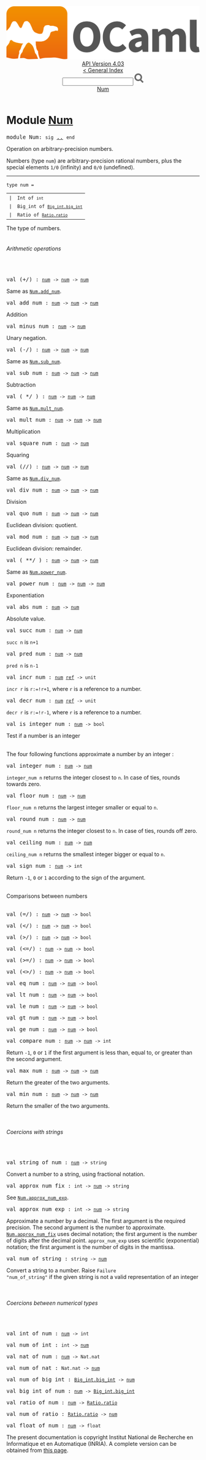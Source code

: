 <!-- ((! set title API !)) ((! set documentation !)) ((! set api !)) ((! set nobreadcrumb !)) -->
<div class="api"><header><nav class="toc brand"><a class="brand" href="https://ocaml.org/"><img src="colour-logo-gray.svg" class="svg" alt="OCaml"></a></nav><nav class="toc"><div class="toc_version"><a href="/docs" id="version-select">API Version 4.03</a></div><a href="index.html">&lt; General Index</a><div class="api_search"><input type="text" name="apisearch" id="api_search" oninput="mySearch(false);" onkeypress="this.oninput();" onclick="this.oninput();" onpaste="this.oninput();">
<img src="search_icon.svg" alt="Search" class="svg" onclick="mySearch(false)"></div>
<div id="search_results"></div><div class="toc_title"><a href="#top">Num</a></div><ul></ul></nav></header>

<h1>Module <a href="type_Num.html">Num</a></h1>

<pre><span class="keyword">module</span> Num: <code class="code"><span class="keyword">sig</span></code> <a href="Num.html">..</a> <code class="code"><span class="keyword">end</span></code></pre><div class="info module top">
Operation on arbitrary-precision numbers.
<p>

   Numbers (type <code class="code">num</code>) are arbitrary-precision rational numbers,
   plus the special elements <code class="code">1/0</code> (infinity) and <code class="code">0/0</code> (undefined).<br>
</p></div>
<hr width="100%">

<pre><code><span id="TYPEnum"><span class="keyword">type</span> <code class="type"></code>num</span> = </code></pre><table class="typetable">
<tbody><tr>
<td align="left" valign="top">
<code><span class="keyword">|</span></code></td>
<td align="left" valign="top">
<code><span id="TYPEELTnum.Int"><span class="constructor">Int</span></span> <span class="keyword">of</span> <code class="type">int</code></code></td>

</tr>
<tr>
<td align="left" valign="top">
<code><span class="keyword">|</span></code></td>
<td align="left" valign="top">
<code><span id="TYPEELTnum.Big_int"><span class="constructor">Big_int</span></span> <span class="keyword">of</span> <code class="type"><a href="Big_int.html#TYPEbig_int">Big_int.big_int</a></code></code></td>

</tr>
<tr>
<td align="left" valign="top">
<code><span class="keyword">|</span></code></td>
<td align="left" valign="top">
<code><span id="TYPEELTnum.Ratio"><span class="constructor">Ratio</span></span> <span class="keyword">of</span> <code class="type"><a href="Ratio.html#TYPEratio">Ratio.ratio</a></code></code></td>

</tr></tbody></table>

<div class="info ">
The type of numbers.<br>
</div>

<br>
<h6 id="6_Arithmeticoperations">Arithmetic operations</h6><br>

<pre><span id="VAL(+/)"><span class="keyword">val</span> (+/)</span> : <code class="type"><a href="Num.html#TYPEnum">num</a> -&gt; <a href="Num.html#TYPEnum">num</a> -&gt; <a href="Num.html#TYPEnum">num</a></code></pre><div class="info ">
Same as <a href="Num.html#VALadd_num"><code class="code"><span class="constructor">Num</span>.add_num</code></a>.<br>
</div>

<pre><span id="VALadd_num"><span class="keyword">val</span> add_num</span> : <code class="type"><a href="Num.html#TYPEnum">num</a> -&gt; <a href="Num.html#TYPEnum">num</a> -&gt; <a href="Num.html#TYPEnum">num</a></code></pre><div class="info ">
Addition<br>
</div>

<pre><span id="VALminus_num"><span class="keyword">val</span> minus_num</span> : <code class="type"><a href="Num.html#TYPEnum">num</a> -&gt; <a href="Num.html#TYPEnum">num</a></code></pre><div class="info ">
Unary negation.<br>
</div>

<pre><span id="VAL(-/)"><span class="keyword">val</span> (-/)</span> : <code class="type"><a href="Num.html#TYPEnum">num</a> -&gt; <a href="Num.html#TYPEnum">num</a> -&gt; <a href="Num.html#TYPEnum">num</a></code></pre><div class="info ">
Same as <a href="Num.html#VALsub_num"><code class="code"><span class="constructor">Num</span>.sub_num</code></a>.<br>
</div>

<pre><span id="VALsub_num"><span class="keyword">val</span> sub_num</span> : <code class="type"><a href="Num.html#TYPEnum">num</a> -&gt; <a href="Num.html#TYPEnum">num</a> -&gt; <a href="Num.html#TYPEnum">num</a></code></pre><div class="info ">
Subtraction<br>
</div>

<pre><span id="VAL( */ )"><span class="keyword">val</span> ( */ )</span> : <code class="type"><a href="Num.html#TYPEnum">num</a> -&gt; <a href="Num.html#TYPEnum">num</a> -&gt; <a href="Num.html#TYPEnum">num</a></code></pre><div class="info ">
Same as <a href="Num.html#VALmult_num"><code class="code"><span class="constructor">Num</span>.mult_num</code></a>.<br>
</div>

<pre><span id="VALmult_num"><span class="keyword">val</span> mult_num</span> : <code class="type"><a href="Num.html#TYPEnum">num</a> -&gt; <a href="Num.html#TYPEnum">num</a> -&gt; <a href="Num.html#TYPEnum">num</a></code></pre><div class="info ">
Multiplication<br>
</div>

<pre><span id="VALsquare_num"><span class="keyword">val</span> square_num</span> : <code class="type"><a href="Num.html#TYPEnum">num</a> -&gt; <a href="Num.html#TYPEnum">num</a></code></pre><div class="info ">
Squaring<br>
</div>

<pre><span id="VAL(//)"><span class="keyword">val</span> (//)</span> : <code class="type"><a href="Num.html#TYPEnum">num</a> -&gt; <a href="Num.html#TYPEnum">num</a> -&gt; <a href="Num.html#TYPEnum">num</a></code></pre><div class="info ">
Same as <a href="Num.html#VALdiv_num"><code class="code"><span class="constructor">Num</span>.div_num</code></a>.<br>
</div>

<pre><span id="VALdiv_num"><span class="keyword">val</span> div_num</span> : <code class="type"><a href="Num.html#TYPEnum">num</a> -&gt; <a href="Num.html#TYPEnum">num</a> -&gt; <a href="Num.html#TYPEnum">num</a></code></pre><div class="info ">
Division<br>
</div>

<pre><span id="VALquo_num"><span class="keyword">val</span> quo_num</span> : <code class="type"><a href="Num.html#TYPEnum">num</a> -&gt; <a href="Num.html#TYPEnum">num</a> -&gt; <a href="Num.html#TYPEnum">num</a></code></pre><div class="info ">
Euclidean division: quotient.<br>
</div>

<pre><span id="VALmod_num"><span class="keyword">val</span> mod_num</span> : <code class="type"><a href="Num.html#TYPEnum">num</a> -&gt; <a href="Num.html#TYPEnum">num</a> -&gt; <a href="Num.html#TYPEnum">num</a></code></pre><div class="info ">
Euclidean division: remainder.<br>
</div>

<pre><span id="VAL( **/ )"><span class="keyword">val</span> ( **/ )</span> : <code class="type"><a href="Num.html#TYPEnum">num</a> -&gt; <a href="Num.html#TYPEnum">num</a> -&gt; <a href="Num.html#TYPEnum">num</a></code></pre><div class="info ">
Same as <a href="Num.html#VALpower_num"><code class="code"><span class="constructor">Num</span>.power_num</code></a>.<br>
</div>

<pre><span id="VALpower_num"><span class="keyword">val</span> power_num</span> : <code class="type"><a href="Num.html#TYPEnum">num</a> -&gt; <a href="Num.html#TYPEnum">num</a> -&gt; <a href="Num.html#TYPEnum">num</a></code></pre><div class="info ">
Exponentiation<br>
</div>

<pre><span id="VALabs_num"><span class="keyword">val</span> abs_num</span> : <code class="type"><a href="Num.html#TYPEnum">num</a> -&gt; <a href="Num.html#TYPEnum">num</a></code></pre><div class="info ">
Absolute value.<br>
</div>

<pre><span id="VALsucc_num"><span class="keyword">val</span> succ_num</span> : <code class="type"><a href="Num.html#TYPEnum">num</a> -&gt; <a href="Num.html#TYPEnum">num</a></code></pre><div class="info ">
<code class="code">succ n</code> is <code class="code">n+1</code><br>
</div>

<pre><span id="VALpred_num"><span class="keyword">val</span> pred_num</span> : <code class="type"><a href="Num.html#TYPEnum">num</a> -&gt; <a href="Num.html#TYPEnum">num</a></code></pre><div class="info ">
<code class="code">pred n</code> is <code class="code">n-1</code><br>
</div>

<pre><span id="VALincr_num"><span class="keyword">val</span> incr_num</span> : <code class="type"><a href="Num.html#TYPEnum">num</a> <a href="Pervasives.html#TYPEref">ref</a> -&gt; unit</code></pre><div class="info ">
<code class="code">incr r</code> is <code class="code">r:=!r+1</code>, where <code class="code">r</code> is a reference to a number.<br>
</div>

<pre><span id="VALdecr_num"><span class="keyword">val</span> decr_num</span> : <code class="type"><a href="Num.html#TYPEnum">num</a> <a href="Pervasives.html#TYPEref">ref</a> -&gt; unit</code></pre><div class="info ">
<code class="code">decr r</code> is <code class="code">r:=!r-1</code>, where <code class="code">r</code> is a reference to a number.<br>
</div>

<pre><span id="VALis_integer_num"><span class="keyword">val</span> is_integer_num</span> : <code class="type"><a href="Num.html#TYPEnum">num</a> -&gt; bool</code></pre><div class="info ">
Test if a number is an integer<br>
</div>
<br>
The four following functions approximate a number by an integer :<br>

<pre><span id="VALinteger_num"><span class="keyword">val</span> integer_num</span> : <code class="type"><a href="Num.html#TYPEnum">num</a> -&gt; <a href="Num.html#TYPEnum">num</a></code></pre><div class="info ">
<code class="code">integer_num n</code> returns the integer closest to <code class="code">n</code>. In case of ties,
   rounds towards zero.<br>
</div>

<pre><span id="VALfloor_num"><span class="keyword">val</span> floor_num</span> : <code class="type"><a href="Num.html#TYPEnum">num</a> -&gt; <a href="Num.html#TYPEnum">num</a></code></pre><div class="info ">
<code class="code">floor_num n</code> returns the largest integer smaller or equal to <code class="code">n</code>.<br>
</div>

<pre><span id="VALround_num"><span class="keyword">val</span> round_num</span> : <code class="type"><a href="Num.html#TYPEnum">num</a> -&gt; <a href="Num.html#TYPEnum">num</a></code></pre><div class="info ">
<code class="code">round_num n</code> returns the integer closest to <code class="code">n</code>. In case of ties,
   rounds off zero.<br>
</div>

<pre><span id="VALceiling_num"><span class="keyword">val</span> ceiling_num</span> : <code class="type"><a href="Num.html#TYPEnum">num</a> -&gt; <a href="Num.html#TYPEnum">num</a></code></pre><div class="info ">
<code class="code">ceiling_num n</code> returns the smallest integer bigger or equal to <code class="code">n</code>.<br>
</div>

<pre><span id="VALsign_num"><span class="keyword">val</span> sign_num</span> : <code class="type"><a href="Num.html#TYPEnum">num</a> -&gt; int</code></pre><div class="info ">
Return <code class="code">-1</code>, <code class="code">0</code> or <code class="code">1</code> according to the sign of the argument.<br>
</div>
<br>
<div class="h7" id="7_Comparisonsbetweennumbers">Comparisons between numbers</div><br>

<pre><span id="VAL(=/)"><span class="keyword">val</span> (=/)</span> : <code class="type"><a href="Num.html#TYPEnum">num</a> -&gt; <a href="Num.html#TYPEnum">num</a> -&gt; bool</code></pre>
<pre><span id="VAL(</)"><span class="keyword">val</span> (&lt;/)</span> : <code class="type"><a href="Num.html#TYPEnum">num</a> -&gt; <a href="Num.html#TYPEnum">num</a> -&gt; bool</code></pre>
<pre><span id="VAL(>/)"><span class="keyword">val</span> (&gt;/)</span> : <code class="type"><a href="Num.html#TYPEnum">num</a> -&gt; <a href="Num.html#TYPEnum">num</a> -&gt; bool</code></pre>
<pre><span id="VAL(<=/)"><span class="keyword">val</span> (&lt;=/)</span> : <code class="type"><a href="Num.html#TYPEnum">num</a> -&gt; <a href="Num.html#TYPEnum">num</a> -&gt; bool</code></pre>
<pre><span id="VAL(>=/)"><span class="keyword">val</span> (&gt;=/)</span> : <code class="type"><a href="Num.html#TYPEnum">num</a> -&gt; <a href="Num.html#TYPEnum">num</a> -&gt; bool</code></pre>
<pre><span id="VAL(<>/)"><span class="keyword">val</span> (&lt;&gt;/)</span> : <code class="type"><a href="Num.html#TYPEnum">num</a> -&gt; <a href="Num.html#TYPEnum">num</a> -&gt; bool</code></pre>
<pre><span id="VALeq_num"><span class="keyword">val</span> eq_num</span> : <code class="type"><a href="Num.html#TYPEnum">num</a> -&gt; <a href="Num.html#TYPEnum">num</a> -&gt; bool</code></pre>
<pre><span id="VALlt_num"><span class="keyword">val</span> lt_num</span> : <code class="type"><a href="Num.html#TYPEnum">num</a> -&gt; <a href="Num.html#TYPEnum">num</a> -&gt; bool</code></pre>
<pre><span id="VALle_num"><span class="keyword">val</span> le_num</span> : <code class="type"><a href="Num.html#TYPEnum">num</a> -&gt; <a href="Num.html#TYPEnum">num</a> -&gt; bool</code></pre>
<pre><span id="VALgt_num"><span class="keyword">val</span> gt_num</span> : <code class="type"><a href="Num.html#TYPEnum">num</a> -&gt; <a href="Num.html#TYPEnum">num</a> -&gt; bool</code></pre>
<pre><span id="VALge_num"><span class="keyword">val</span> ge_num</span> : <code class="type"><a href="Num.html#TYPEnum">num</a> -&gt; <a href="Num.html#TYPEnum">num</a> -&gt; bool</code></pre>
<pre><span id="VALcompare_num"><span class="keyword">val</span> compare_num</span> : <code class="type"><a href="Num.html#TYPEnum">num</a> -&gt; <a href="Num.html#TYPEnum">num</a> -&gt; int</code></pre><div class="info ">
Return <code class="code">-1</code>, <code class="code">0</code> or <code class="code">1</code> if the first argument is less than,
   equal to, or greater than the second argument.<br>
</div>

<pre><span id="VALmax_num"><span class="keyword">val</span> max_num</span> : <code class="type"><a href="Num.html#TYPEnum">num</a> -&gt; <a href="Num.html#TYPEnum">num</a> -&gt; <a href="Num.html#TYPEnum">num</a></code></pre><div class="info ">
Return the greater of the two arguments.<br>
</div>

<pre><span id="VALmin_num"><span class="keyword">val</span> min_num</span> : <code class="type"><a href="Num.html#TYPEnum">num</a> -&gt; <a href="Num.html#TYPEnum">num</a> -&gt; <a href="Num.html#TYPEnum">num</a></code></pre><div class="info ">
Return the smaller of the two arguments.<br>
</div>
<br>
<h6 id="6_Coercionswithstrings">Coercions with strings</h6><br>

<pre><span id="VALstring_of_num"><span class="keyword">val</span> string_of_num</span> : <code class="type"><a href="Num.html#TYPEnum">num</a> -&gt; string</code></pre><div class="info ">
Convert a number to a string, using fractional notation.<br>
</div>

<pre><span id="VALapprox_num_fix"><span class="keyword">val</span> approx_num_fix</span> : <code class="type">int -&gt; <a href="Num.html#TYPEnum">num</a> -&gt; string</code></pre><div class="info ">
See <a href="Num.html#VALapprox_num_exp"><code class="code"><span class="constructor">Num</span>.approx_num_exp</code></a>.<br>
</div>

<pre><span id="VALapprox_num_exp"><span class="keyword">val</span> approx_num_exp</span> : <code class="type">int -&gt; <a href="Num.html#TYPEnum">num</a> -&gt; string</code></pre><div class="info ">
Approximate a number by a decimal. The first argument is the
   required precision. The second argument is the number to
   approximate. <a href="Num.html#VALapprox_num_fix"><code class="code"><span class="constructor">Num</span>.approx_num_fix</code></a> uses decimal notation; the first
   argument is the number of digits after the decimal point.
   <code class="code">approx_num_exp</code> uses scientific (exponential) notation; the
   first argument is the number of digits in the mantissa.<br>
</div>

<pre><span id="VALnum_of_string"><span class="keyword">val</span> num_of_string</span> : <code class="type">string -&gt; <a href="Num.html#TYPEnum">num</a></code></pre><div class="info ">
Convert a string to a number.
   Raise <code class="code"><span class="constructor">Failure</span> <span class="string">"num_of_string"</span></code> if the given string is not
   a valid representation of an integer<br>
</div>
<br>
<h6 id="6_Coercionsbetweennumericaltypes">Coercions between numerical types</h6><br>

<pre><span id="VALint_of_num"><span class="keyword">val</span> int_of_num</span> : <code class="type"><a href="Num.html#TYPEnum">num</a> -&gt; int</code></pre>
<pre><span id="VALnum_of_int"><span class="keyword">val</span> num_of_int</span> : <code class="type">int -&gt; <a href="Num.html#TYPEnum">num</a></code></pre>
<pre><span id="VALnat_of_num"><span class="keyword">val</span> nat_of_num</span> : <code class="type"><a href="Num.html#TYPEnum">num</a> -&gt; Nat.nat</code></pre>
<pre><span id="VALnum_of_nat"><span class="keyword">val</span> num_of_nat</span> : <code class="type">Nat.nat -&gt; <a href="Num.html#TYPEnum">num</a></code></pre>
<pre><span id="VALnum_of_big_int"><span class="keyword">val</span> num_of_big_int</span> : <code class="type"><a href="Big_int.html#TYPEbig_int">Big_int.big_int</a> -&gt; <a href="Num.html#TYPEnum">num</a></code></pre>
<pre><span id="VALbig_int_of_num"><span class="keyword">val</span> big_int_of_num</span> : <code class="type"><a href="Num.html#TYPEnum">num</a> -&gt; <a href="Big_int.html#TYPEbig_int">Big_int.big_int</a></code></pre>
<pre><span id="VALratio_of_num"><span class="keyword">val</span> ratio_of_num</span> : <code class="type"><a href="Num.html#TYPEnum">num</a> -&gt; <a href="Ratio.html#TYPEratio">Ratio.ratio</a></code></pre>
<pre><span id="VALnum_of_ratio"><span class="keyword">val</span> num_of_ratio</span> : <code class="type"><a href="Ratio.html#TYPEratio">Ratio.ratio</a> -&gt; <a href="Num.html#TYPEnum">num</a></code></pre>
<pre><span id="VALfloat_of_num"><span class="keyword">val</span> float_of_num</span> : <code class="type"><a href="Num.html#TYPEnum">num</a> -&gt; float</code></pre><div class="copyright">The present documentation is copyright Institut National de Recherche en Informatique et en Automatique (INRIA). A complete version can be obtained from <a href="http://caml.inria.fr/pub/docs/manual-ocaml/">this page</a>.</div></div>